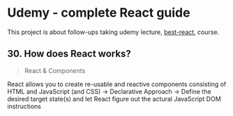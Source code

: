 # Udemy - complete React guide

This project is about follow-ups taking udemy lecture, [best-react](https://www.udemy.com/course/best-react/), course.

## 30. How does React works?

> React & Components

React allows you to create re-usable and reactive components consisting of HTML and JavaScript (and CSS) -> Declarative Approach -> Define the desired target state(s) and let React figure out the actural JavaScript DOM instructions

